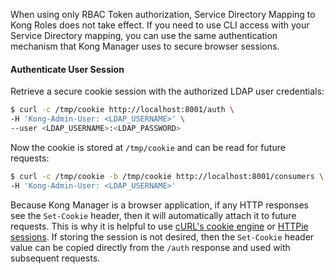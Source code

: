 When using only RBAC Token authorization, Service Directory Mapping to Kong Roles does not take effect. If you need to use CLI access with your Service Directory mapping, you can use the same authentication mechanism that Kong Manager uses to secure browser sessions.

#### Authenticate User Session

Retrieve a secure cookie session with the authorized LDAP user credentials:

```sh
$ curl -c /tmp/cookie http://localhost:8001/auth \
-H 'Kong-Admin-User: <LDAP_USERNAME>' \
--user <LDAP_USERNAME>:<LDAP_PASSWORD>
```

Now the cookie is stored at `/tmp/cookie` and can be read for future requests:

```sh
$ curl -c /tmp/cookie -b /tmp/cookie http://localhost:8001/consumers \
-H 'Kong-Admin-User: <LDAP_USERNAME>'
```

Because Kong Manager is a browser application, if any HTTP responses see the `Set-Cookie` header, then it will automatically attach it to future requests. This is why it is helpful to use [cURL's cookie engine](https://ec.haxx.se/http/cookies/index.html) or [HTTPie sessions](https://httpie.org/docs/0.9.7#sessions). If storing the session is not desired, then the `Set-Cookie` header value can be copied directly from the `/auth` response and used with subsequent requests.